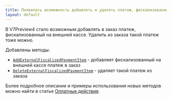 ```yaml
---
title: Появилась возможность добавлять и удалять платеж, фискализованный на внешней кассе
layout: default
---
```


В V7Preview4 стало возможным добавлять в заказ платеж, фискализованный на внешней кассе. Удалить из заказа такой платеж тоже можно.

Добавлены методы:
- [`AddExternalFiscalizedPaymentItem`](https://iiko.github.io/front.api.sdk/v7/html/Overload_Resto_Front_Api_Editors_IEditSession_AddExternalFiscalizedPaymentItem.htm) - добавляет фискализованный на внешней кассе платеж в заказ
- [`DeleteExternalFiscalizedPaymentItem`](https://iiko.github.io/front.api.sdk/v7/html/M_Resto_Front_Api_Editors_IEditSession_DeleteExternalFiscalizedPaymentItem.htm) - удаляет такой платеж из заказа

Более подробное описание и примеры использования новых методов можно найти в статье
[Оплатные действия](https://iiko.github.io/front.api.doc/v6/ru/Payments.html).